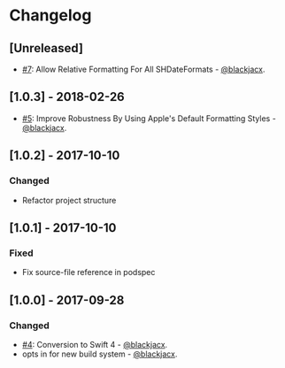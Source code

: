 # Changelog

## [Unreleased]
* [#7](https://github.com/Blackjacx/SHDateFormatter/pull/7): Allow Relative Formatting For All SHDateFormats - [@blackjacx](https://github.com/blackjacx).

## [1.0.3] - 2018-02-26
* [#5](https://github.com/Blackjacx/SHDateFormatter/pull/5): Improve Robustness By Using Apple's Default Formatting Styles - [@blackjacx](https://github.com/blackjacx).

## [1.0.2] - 2017-10-10
### Changed
* Refactor project structure

## [1.0.1] - 2017-10-10
### Fixed
* Fix source-file reference in podspec

## [1.0.0] - 2017-09-28
### Changed
* [#4](https://github.com/Blackjacx/SHDateFormatter/pull/4): Conversion to Swift 4 - [@blackjacx](https://github.com/blackjacx).
* opts in for new build system - [@blackjacx](https://github.com/blackjacx).
